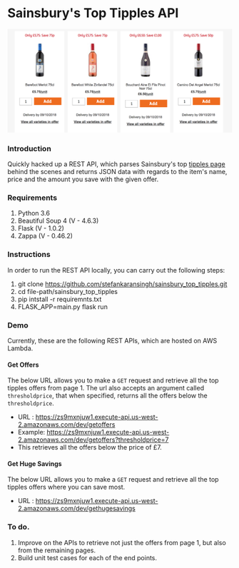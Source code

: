 # Sainsbury's Top Tipples API

<img src='cover.png' />

### Introduction
Quickly hacked up a REST API, which parses Sainsbury's top [tipples page](https://www.sainsburys.co.uk/shop/gb/groceries/find-great-offers/top-tipple) behind the scenes and returns JSON data with regards to the item's name, price and the amount you save with the given offer.

### Requirements
1. Python 3.6
2. Beautiful Soup 4 (V - 4.6.3)
3. Flask (V - 1.0.2)
3. Zappa (V - 0.46.2)


### Instructions

In order to run the REST API locally, you can carry out the following steps:

1. git clone https://github.com/stefankaransingh/sainsbury_top_tipples.git
2. cd file-path/sainsbury_top_tipples
3. pip intstall -r requiremnts.txt
4. FLASK_APP=main.py flask run

### Demo

Currently, these are the following REST APIs, which are hosted on AWS Lambda.

#### Get Offers

  The below URL allows you to make a ```GET``` request and retrieve all the top tipples offers from page 1. The url also accepts an argument called ```thresholdprice```, that when specified, returns all the offers below the ```thresholdprice```.

  - URL : https://zs9mxnjuw1.execute-api.us-west-2.amazonaws.com/dev/getoffers
  - Example: https://zs9mxnjuw1.execute-api.us-west-2.amazonaws.com/dev/getoffers?thresholdprice=7
  - This retrieves all the offers below the price of £7.


#### Get Huge Savings

  The below URL allows you to make a ```GET``` request and retrieve all the top tipples offers where you can save most.

  - URL : https://zs9mxnjuw1.execute-api.us-west-2.amazonaws.com/dev/gethugesavings

### To do.

1. Improve on the APIs to retrieve not just the offers from page 1, but also from the remaining pages.
2. Build unit test cases for each of the end points.
